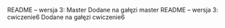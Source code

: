 README – wersja 3: Master
Dodane na gałęzi master
README – wersja 3: cwiczenie6
Dodane na gałęzi cwiczenie6

